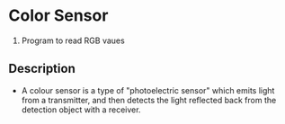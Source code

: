 # Color Sensor
1. Program to read RGB vaues

## Description
* A colour sensor is a type of "photoelectric sensor" which emits light from a transmitter, and then detects the light reflected back from the detection object with a receiver.

